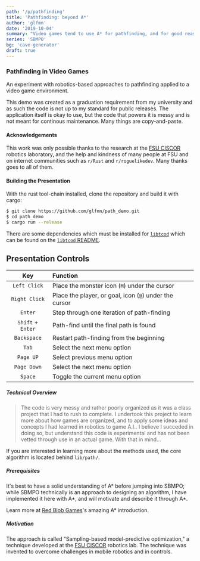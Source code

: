 ```yaml
---
path: '/p/pathfinding'
title: 'Pathfinding: beyond A*'
author: 'glfmn'
date: '2019-10-04'
summary: "Video games tend to use A* for pathfinding, and for good reason, but there are things it can't do."
series: 'SBMPO'
bg: 'cave-generator'
draft: true
---
```



### Pathfinding in Video Games

An experiment with robotics-based approaches to pathfinding applied to a video game environment.

This demo was created as a graduation requirement from my university and as such the code is not up to my standard for public releases.  The application itself is okay to use, but the code that powers it is messy and is not meant for continous maintenance.  Many things are copy-and-paste.

#### Acknowledgements

This work was only possible thanks to the research at the [FSU CISCOR][CISCOR] robotics laboratory, and the help and kindness of many people at FSU and on internet communities such as `r/Rust` and `r/roguelikedev`.  Many thanks goes to all of them.

#### Building the Presentation

With the rust tool-chain installed, clone the repository and build it with
cargo:

```bash
$ git clone https://github.com/glfmn/path_demo.git
$ cd path_demo
$ cargo run --release
```

There are some dependencies which must be installed for [`libtcod`] which can be found on the [`libtcod` README][dependencies].

## Presentation Controls

| Key               | Function                                               |
|:-----------------:|:-------------------------------------------------------|
| `Left Click`      | Place the monster icon (`M`) under the cursor          |
| `Right Click`     | Place the player, or goal, icon (`@`) under the cursor |
| `Enter`           | Step through one iteration of path-finding             |
| `Shift` + `Enter` | Path-find until the final path is found                |
| `Backspace`       | Restart path-finding from the beginning                |
| `Tab`             | Select the next menu option                            |
| `Page UP`         | Select previous menu option                            |
| `Page Down`       | Select the next menu option                            |
| `Space`           | Toggle the current menu option                         |

##### Technical Overview

> The code is very messy and rather poorly organized as it was a class project that I had to rush to complete.  I undertook this project to learn more about how games are organized, and to apply some ideas and concepts I had learned in robotics to game A.I..  I believe I succeded in doing so, but understand this code is experimental and has not been vetted through use in an actual game.  With that in mind...

If you are interested in learning more about the methods used, the core algorithm is located behind `lib/path/`.

##### Prerequisites

It's best to have a solid understanding of A* before jumping into SBMPO; while SBMPO technically is an approach to designing an algorithm, I have implemented it here with A\*, and will motivate and describe it through A\*.

Learn more at [Red Blob Games](https://www.redblobgames.com/pathfinding/a-star/introduction.html)'s amazing A* introduction.

##### Motivation

The approach is called "Sampling-based model-predictive optimization," a technique developed at the [FSU CISCOR][CISCOR] robotics lab.  The technique was invented to overcome challenges in mobile robotics and in controls.

[`libtcod`]: https://github.com/tomassedovic/tcod-rs
[dependencies]: https://github.com/tomassedovic/tcod-rs/blob/master/README.md#how-to-use-this
[releases]: https://github.com/glfmn/path_demo/releases
[CISCOR]: https://www.ciscor.org/
